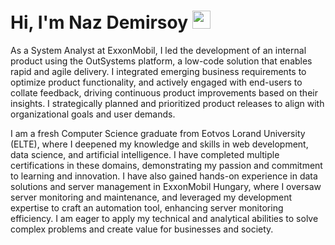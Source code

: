 # Hi, I'm Naz Demirsoy <img src="https://github.com/TheDudeThatCode/TheDudeThatCode/blob/master/Assets/Hi.gif" width="29px">

As a System Analyst at ExxonMobil, I led the development of an internal product using the OutSystems platform, a low-code solution that enables rapid and agile delivery. I integrated emerging business requirements to optimize product functionality, and actively engaged with end-users to collate feedback, driving continuous product improvements based on their insights. I strategically planned and prioritized product releases to align with organizational goals and user demands.

I am a fresh Computer Science graduate from Eotvos Lorand University (ELTE), where I deepened my knowledge and skills in web development, data science, and artificial intelligence. I have completed multiple certifications in these domains, demonstrating my passion and commitment to learning and innovation. I have also gained hands-on experience in data solutions and server management in ExxonMobil Hungary, where I oversaw server monitoring and maintenance, and leveraged my development expertise to craft an automation tool, enhancing server monitoring efficiency. I am eager to apply my technical and analytical abilities to solve complex problems and create value for businesses and society.

